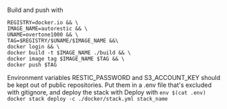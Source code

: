 Build and push with
```
REGISTRY=docker.io && \
IMAGE_NAME=autorestic && \
UNAME=overtone1000 && \
TAG=$REGISTRY/$UNAME/$IMAGE_NAME &&\
docker login && \
docker build -t $IMAGE_NAME ./build && \
docker image tag $IMAGE_NAME $TAG && \
docker push $TAG
```

Environment variables RESTIC_PASSWORD and S3_ACCOUNT_KEY should be kept out of public repositories.
Put them in a .env file that's excluded with gitignore, and deploy the stack with
Deploy with `env $(cat .env) docker stack deploy -c ./docker/stack.yml stack_name`